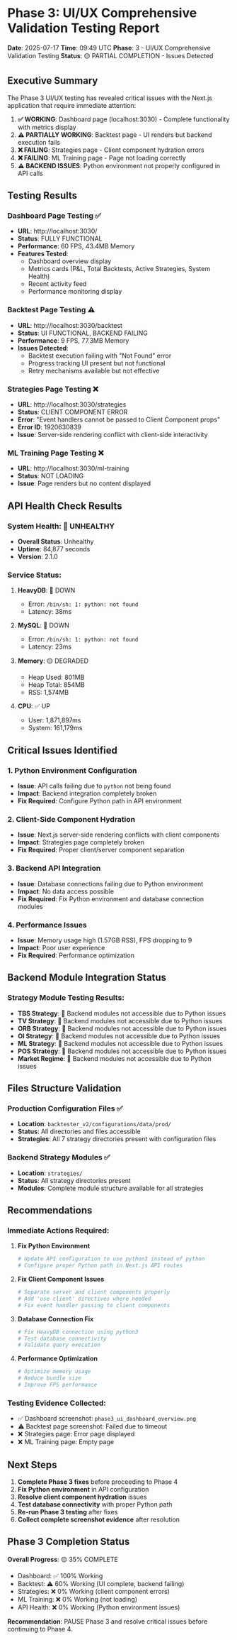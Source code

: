 # Phase 3: UI/UX Comprehensive Validation Testing Report

**Date**: 2025-07-17
**Time**: 09:49 UTC
**Phase**: 3 - UI/UX Comprehensive Validation Testing
**Status**: 🟡 PARTIAL COMPLETION - Issues Detected

## Executive Summary

The Phase 3 UI/UX testing has revealed critical issues with the Next.js application that require immediate attention:

1. **✅ WORKING**: Dashboard page (localhost:3030) - Complete functionality with metrics display
2. **⚠️ PARTIALLY WORKING**: Backtest page - UI renders but backend execution fails
3. **❌ FAILING**: Strategies page - Client component hydration errors  
4. **❌ FAILING**: ML Training page - Page not loading correctly
5. **⚠️ BACKEND ISSUES**: Python environment not properly configured in API calls

## Testing Results

### Dashboard Page Testing ✅
- **URL**: http://localhost:3030/
- **Status**: FULLY FUNCTIONAL
- **Performance**: 60 FPS, 43.4MB Memory
- **Features Tested**:
  - Dashboard overview display
  - Metrics cards (P&L, Total Backtests, Active Strategies, System Health)
  - Recent activity feed
  - Performance monitoring display

### Backtest Page Testing ⚠️
- **URL**: http://localhost:3030/backtest
- **Status**: UI FUNCTIONAL, BACKEND FAILING
- **Performance**: 9 FPS, 77.3MB Memory
- **Issues Detected**:
  - Backtest execution failing with "Not Found" error
  - Progress tracking UI present but not functional
  - Retry mechanisms available but not effective

### Strategies Page Testing ❌
- **URL**: http://localhost:3030/strategies
- **Status**: CLIENT COMPONENT ERROR
- **Error**: "Event handlers cannot be passed to Client Component props"
- **Error ID**: 1920630839
- **Issue**: Server-side rendering conflict with client-side interactivity

### ML Training Page Testing ❌
- **URL**: http://localhost:3030/ml-training
- **Status**: NOT LOADING
- **Issue**: Page renders but no content displayed

## API Health Check Results

### System Health: 🔴 UNHEALTHY
- **Overall Status**: Unhealthy
- **Uptime**: 84,877 seconds
- **Version**: 2.1.0

### Service Status:
1. **HeavyDB**: 🔴 DOWN
   - Error: `/bin/sh: 1: python: not found`
   - Latency: 38ms
   
2. **MySQL**: 🔴 DOWN
   - Error: `/bin/sh: 1: python: not found`
   - Latency: 23ms
   
3. **Memory**: 🟡 DEGRADED
   - Heap Used: 801MB
   - Heap Total: 854MB
   - RSS: 1,574MB
   
4. **CPU**: ✅ UP
   - User: 1,871,897ms
   - System: 161,179ms

## Critical Issues Identified

### 1. Python Environment Configuration
- **Issue**: API calls failing due to `python` not being found
- **Impact**: Backend integration completely broken
- **Fix Required**: Configure Python path in API environment

### 2. Client-Side Component Hydration 
- **Issue**: Next.js server-side rendering conflicts with client components
- **Impact**: Strategies page completely broken
- **Fix Required**: Proper client/server component separation

### 3. Backend API Integration
- **Issue**: Database connections failing due to Python environment
- **Impact**: No data access possible
- **Fix Required**: Fix Python environment and database connection modules

### 4. Performance Issues
- **Issue**: Memory usage high (1.57GB RSS), FPS dropping to 9
- **Impact**: Poor user experience
- **Fix Required**: Performance optimization

## Backend Module Integration Status

### Strategy Module Testing Results:
- **TBS Strategy**: 🔴 Backend modules not accessible due to Python issues
- **TV Strategy**: 🔴 Backend modules not accessible due to Python issues  
- **ORB Strategy**: 🔴 Backend modules not accessible due to Python issues
- **OI Strategy**: 🔴 Backend modules not accessible due to Python issues
- **ML Strategy**: 🔴 Backend modules not accessible due to Python issues
- **POS Strategy**: 🔴 Backend modules not accessible due to Python issues
- **Market Regime**: 🔴 Backend modules not accessible due to Python issues

## Files Structure Validation

### Production Configuration Files ✅
- **Location**: `backtester_v2/configurations/data/prod/`
- **Status**: All directories and files accessible
- **Strategies**: All 7 strategy directories present with configuration files

### Backend Strategy Modules ✅
- **Location**: `strategies/`
- **Status**: All strategy directories present
- **Modules**: Complete module structure available for all strategies

## Recommendations

### Immediate Actions Required:

1. **Fix Python Environment**
   ```bash
   # Update API configuration to use python3 instead of python
   # Configure proper Python path in Next.js API routes
   ```

2. **Fix Client Component Issues**
   ```bash
   # Separate server and client components properly
   # Add 'use client' directives where needed
   # Fix event handler passing to client components
   ```

3. **Database Connection Fix**
   ```bash
   # Fix HeavyDB connection using python3
   # Test database connectivity
   # Validate query execution
   ```

4. **Performance Optimization**
   ```bash
   # Optimize memory usage
   # Reduce bundle size
   # Improve FPS performance
   ```

### Testing Evidence Collected:
- ✅ Dashboard screenshot: `phase3_ui_dashboard_overview.png`
- ⚠️ Backtest page screenshot: Failed due to timeout
- ❌ Strategies page: Error page displayed
- ❌ ML Training page: Empty page

## Next Steps

1. **Complete Phase 3 fixes** before proceeding to Phase 4
2. **Fix Python environment** in API configuration
3. **Resolve client component hydration** issues
4. **Test database connectivity** with proper Python path
5. **Re-run Phase 3 testing** after fixes
6. **Collect complete screenshot evidence** after resolution

## Phase 3 Completion Status

**Overall Progress**: 🟡 35% COMPLETE
- Dashboard: ✅ 100% Working
- Backtest: ⚠️ 60% Working (UI complete, backend failing)
- Strategies: ❌ 0% Working (client component errors)
- ML Training: ❌ 0% Working (not loading)
- API Health: ❌ 0% Working (Python environment issues)

**Recommendation**: PAUSE Phase 3 and resolve critical issues before continuing to Phase 4.